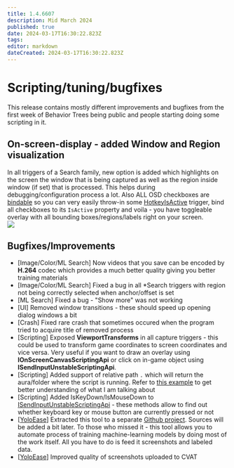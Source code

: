 ```yaml
---
title: 1.4.6607
description: Mid March 2024
published: true
date: 2024-03-17T16:30:22.823Z
tags: 
editor: markdown
dateCreated: 2024-03-17T16:30:22.823Z
---
```


# Scripting/tuning/bugfixes
This release contains mostly different improvements and bugfixes from the first week of Behavior Trees being public and people starting doing some scripting in it.

## On-screen-display - added Window and Region visualization
In all triggers of a Search family, new option is added which highlights on the screen the window that is being captured as well as the region inside window (if set) that is processed. This helps during debugging/configuration process a lot. Also ALL OSD checkboxes are [bindable](https://wiki.eyeauras.net/en/bindings) so you can very easily throw-in some [HotkeyIsActive](https://wiki.eyeauras.net/en/triggers/hotkey-is-active) trigger, bind all checkboxes to its `IsActive` property and voila - you have toggleable overlay with all bounding boxes/regions/labels right on your screen.  
![](https://i.imgur.com/lCLhbWL.png)

## Bugfixes/Improvements
- [Image/Color/ML Search] Now videos that you save can be encoded by **H.264** codec which provides a much better quality giving you better training materials
- [Image/Color/ML Search] Fixed a bug in all *Search triggers with region not being correctly selected when anchor/offset is set
- [ML Search] Fixed a bug - "Show more" was not working
- [UI] Removed window transitions - these should speed up opening dialog windows a bit
- [Crash] Fixed rare crash that sometimes occured when the program tried to acquire title of removed process 
- [Scripting] Exposed **ViewportTransforms** in all capture triggers - this could be used to transform game coordinates to screen coordinates and vice versa. Very useful if you want to draw an overlay using **IOnScreenCanvasScriptingApi** or click on in-game object using **ISendInputUnstableScriptingApi**.
- [Scripting] Added support of relative path `.` which will return the aura/folder where the script is running. Refer to [this example](https://wiki.eyeauras.net/en/scripting/examples/basic/find-aura) to get better understanding of what I am talking about
- [Scripting] Added IsKeyDown/IsMouseDown to [ISendInputUnstableScriptingApi](https://wiki.eyeauras.net/en/scripting/api/ISendInputUnstableScriptingApi) - these methods allow to find out whether keyboard key or mouse button are currently pressed or not
- [[YoloEase](https://wiki.eyeauras.net/en/YoloEase/getting-started)] Extracted this tool to a separate [Github project](https://github.com/iXab3r/YoloEase). Sources will be added a bit later. To those who missed it - this tool allows you to automate process of training machine-learning models by doing most of the work itself. All you have to do is feed it screenshots and labeled data.  
- [[YoloEase](https://wiki.eyeauras.net/en/YoloEase/getting-started)] Improved quality of screenshots uploaded to CVAT